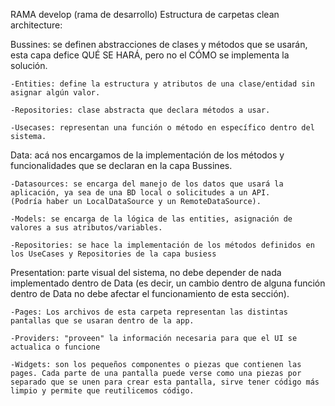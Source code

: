 RAMA develop (rama de desarrollo) 
Estructura de carpetas clean architecture:

Bussines: se definen abstracciones de clases y métodos que se usarán, esta capa defice QUÉ SE HARÁ, pero no el CÓMO se implementa la solución.
    
    -Entities: define la estructura y atributos de una clase/entidad sin asignar algún valor.

    -Repositories: clase abstracta que declara métodos a usar.

    -Usecases: representan una función o método en específico dentro del sistema.

Data: acá nos encargamos de la implementación de los métodos y funcionalidades que se declaran en la capa Bussines.

    -Datasources: se encarga del manejo de los datos que usará la aplicación, ya sea de una BD local o solicitudes a un API. 
    (Podría haber un LocalDataSource y un RemoteDataSource).

    -Models: se encarga de la lógica de las entities, asignación de valores a sus atributos/variables.

    -Repositories: se hace la implementación de los métodos definidos en los UseCases y Repositories de la capa busiess

Presentation:  parte visual del sistema, no debe depender de nada implementado dentro de Data (es decir, un cambio dentro de alguna función dentro de Data no debe afectar el funcionamiento de esta sección).

    -Pages: Los archivos de esta carpeta representan las distintas pantallas que se usaran dentro de la app.

    -Providers: "proveen" la información necesaria para que el UI se actualica o funcione

    -Widgets: son los pequeños componentes o piezas que contienen las pages. Cada parte de una pantalla puede verse como una piezas por separado que se unen para crear esta pantalla, sirve tener código más limpio y permite que reutilicemos código.

